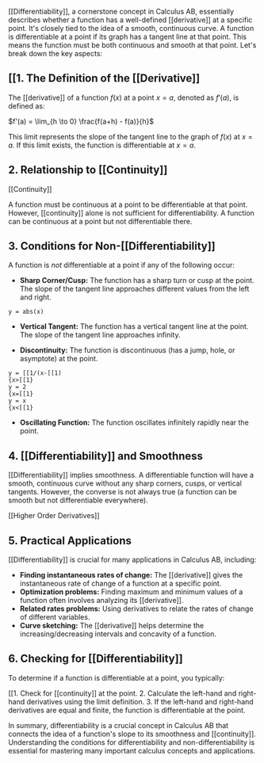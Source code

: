 
[[Differentiability]], a cornerstone concept in Calculus AB, essentially describes whether a function has a well-defined [[derivative]] at a specific point.  It's closely tied to the idea of a smooth, continuous curve.  A function is differentiable at a point if its graph has a tangent line at that point.  This means the function must be both continuous and smooth at that point. Let's break down the key aspects:


## [[1. The Definition of the [[Derivative]]

The [[derivative]] of a function $f(x)$ at a point $x=a$, denoted as $f'(a)$, is defined as:

$f'(a) = \lim_{h \to 0} \frac{f(a+h) - f(a)}{h}$

This limit represents the slope of the tangent line to the graph of $f(x)$ at $x=a$.  If this limit exists, the function is differentiable at $x=a$.


## 2.  Relationship to [[Continuity]]

[[Continuity]]

A function must be continuous at a point to be differentiable at that point. However, [[continuity]] alone is not sufficient for differentiability.  A function can be continuous at a point but not differentiable there.


## 3. Conditions for Non-[[Differentiability]]

A function is *not* differentiable at a point if any of the following occur:

* **Sharp Corner/Cusp:** The function has a sharp turn or cusp at the point.  The slope of the tangent line approaches different values from the left and right.

```desmos-graph
y = abs(x)
```

* **Vertical Tangent:** The function has a vertical tangent line at the point. The slope of the tangent line approaches infinity.

* **Discontinuity:** The function is discontinuous (has a jump, hole, or asymptote) at the point.

```desmos-graph
y = [[1/(x-[[1)
{x>[[1}
y = 2
{x=[[1}
y = x
{x<[[1}
```

* **Oscillating Function:** The function oscillates infinitely rapidly near the point.


## 4.  [[Differentiability]] and Smoothness
 [[Differentiability]] implies smoothness.  A differentiable function will have a smooth, continuous curve without any sharp corners, cusps, or vertical tangents. However, the converse is not always true (a function can be smooth but not differentiable everywhere).

[[Higher Order Derivatives]]


## 5.  Practical Applications
 [[Differentiability]] is crucial for many applications in Calculus AB, including:

* **Finding instantaneous rates of change:** The [[derivative]] gives the instantaneous rate of change of a function at a specific point.
* **Optimization problems:** Finding maximum and minimum values of a function often involves analyzing its [[derivative]].
* **Related rates problems:**  Using derivatives to relate the rates of change of different variables.
* **Curve sketching:**  The [[derivative]] helps determine the increasing/decreasing intervals and concavity of a function.


## 6.  Checking for [[Differentiability]] 
To determine if a function is differentiable at a point, you typically:

[[1. Check for [[continuity]] at the point.
2. Calculate the left-hand and right-hand derivatives using the limit definition.
3. If the left-hand and right-hand derivatives are equal and finite, the function is differentiable at the point.


In summary, differentiability is a crucial concept in Calculus AB that connects the idea of a function's slope to its smoothness and [[continuity]]. Understanding the conditions for differentiability and non-differentiability is essential for mastering many important calculus concepts and applications.
